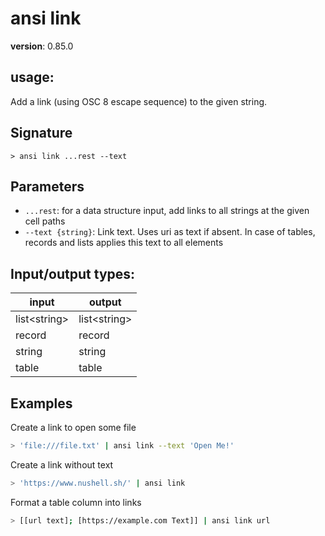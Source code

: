# ansi link

**version**: 0.85.0

## **usage**:

Add a link (using OSC 8 escape sequence) to the given string.

## Signature

`> ansi link ...rest --text`

## Parameters

- `...rest`: for a data structure input, add links to all strings at the given cell paths
- `--text {string}`: Link text. Uses uri as text if absent. In case of
  tables, records and lists applies this text to all elements

## Input/output types:

| input          | output         |
| -------------- | -------------- |
| list\<string\> | list\<string\> |
| record         | record         |
| string         | string         |
| table          | table          |

## Examples

Create a link to open some file

```bash
> 'file:///file.txt' | ansi link --text 'Open Me!'
```

Create a link without text

```bash
> 'https://www.nushell.sh/' | ansi link
```

Format a table column into links

```bash
> [[url text]; [https://example.com Text]] | ansi link url
```
